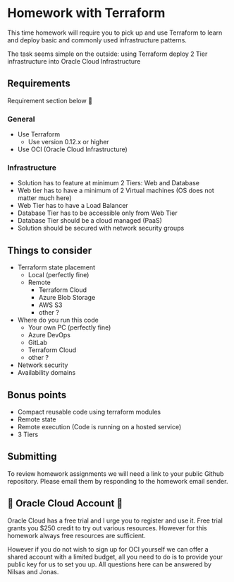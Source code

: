 # Homework with Terraform
This time homework will require you to pick up and use Terraform to learn and deploy basic and commonly used infrastructure patterns.

The task seems simple on the outside: using Terraform deploy 2 Tier infrastructure into Oracle Cloud Infrastructure

## Requirements

Requirement section below :rotating_light:

### General
* Use Terraform
    * Use version 0.12.x or higher
* Use OCI (Oracle Cloud Infrastructure)

### Infrastructure
- Solution has to feature at minimum 2 Tiers: Web and Database
- Web tier has to have a minimum of 2 Virtual machines (OS does not matter much here)
- Web Tier has to have a Load Balancer
- Database Tier has to be accessible only from Web Tier
- Database Tier should be a cloud managed (PaaS)
- Solution should be secured with network security groups

## Things to consider

* Terraform state placement
    * Local (perfectly fine)
    * Remote
        * Terraform Cloud
        * Azure Blob Storage
        * AWS S3
        * other ?
* Where do you run this code
    * Your own PC (perfectly fine)
    * Azure DevOps
    * GitLab
    * Terraform Cloud
    * other ?
* Network security
* Availability domains


## Bonus points

- Compact reusable code using terraform modules
- Remote state
- Remote execution (Code is running on a hosted service)
- 3 Tiers

## Submitting

To review homework assignments we will need a link to your public Github repository. Please email them by responding to the homework email sender.

## :rotating_light: Oracle Cloud Account :rotating_light:

Oracle Cloud has a free trial and I urge you to register and use it. Free trial grants you $250 credit to try out various resources. However for this homework always free resources are sufficient.

However if you do not wish to sign up for OCI yourself we can offer a shared account with a limited budget, all you need to do is to provide your public key for us to set you up. All questions here can be answered by Nilsas and Jonas.
